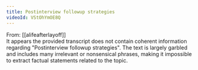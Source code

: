```yaml
---
title: Postinterview followup strategies
videoId: VStOhYmOE8Q
---
```


From: [[alifeafterlayoff]] <br/> 
It appears the provided transcript does not contain coherent information regarding "Postinterview followup strategies". The text is largely garbled and includes many irrelevant or nonsensical phrases, making it impossible to extract factual statements related to the topic.
